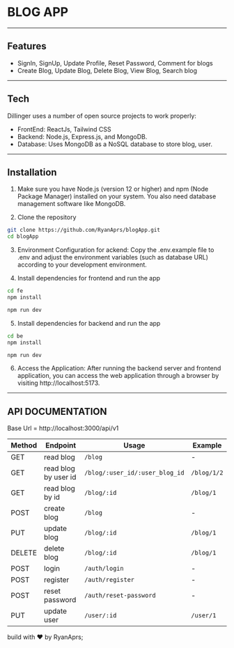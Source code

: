 # BLOG APP
---

## Features

- SignIn, SignUp, Update Profile, Reset Password, Comment for blogs
- Create Blog, Update Blog, Delete Blog, View Blog, Search blog
----
## Tech

Dillinger uses a number of open source projects to work properly:

- FrontEnd: ReactJs, Tailwind CSS
- Backend: Node.js, Express.js, and MongoDB.
- Database: Uses MongoDB as a NoSQL database to store blog, user.
----
## Installation
1. Make sure you have Node.js (version 12 or higher) and npm (Node Package Manager) installed on your system. You also need database management software like MongoDB.

2. Clone the repository

```sh
git clone https://github.com/RyanAprs/blogApp.git
cd blogApp
```

3. Environment Configuration for ackend:
Copy the .env.example file to .env and adjust the environment variables (such as database URL) according to your development environment.

4. Install dependencies for frontend and run the app

```sh
cd fe
npm install 
```
```sh
npm run dev
```

5. Install dependencies for backend and run the app

```sh
cd be
npm install 
```
```sh
npm run dev
```

6. Access the Application:
After running the backend server and frontend application, you can access the web application through a browser by visiting http://localhost:5173.

----
## API DOCUMENTATION
Base Url = http://localhost:3000/api/v1

| Method | Endpoint | Usage | Example |
| ------ | ------ | ------ |----------|
| GET | read blog |``/blog`` |-|
| GET | read blog by user id |``/blog/:user_id/:user_blog_id`` |``/blog/1/2``|
| GET | read blog by id | ``/blog/:id`` |``/blog/1``|
| POST | create blog |``/blog`` |-|
| PUT | update blog | ``/blog/:id`` |``/blog/1``|
| DELETE | delete blog | ``/blog/:id`` |``/blog/1``|
| POST | login | ``/auth/login`` | - | 
| POST | register | ``/auth/register`` | - |
| POST | reset password | ``/auth/reset-password`` | - |
| PUT | update user | ``/user/:id`` | ``/user/1`` |

build with ❤️ by RyanAprs;

